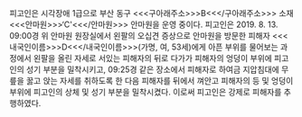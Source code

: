 피고인은 시각장애 1급으로 부산 동구 <<<구아래주소>>>B<<</구아래주소>>> 소재 <<<안마원>>>‘C'<<</안마원>>> 안마원을 운영 중이다.
피고인은 2019. 8. 13. 09:00경 위 안마원 원장실에서 왼팔의 오십견 증상으로 안마원을 방문한 피해자 <<<내국인이름>>>D<<</내국인이름>>>(가명, 여, 53세)에게 아픈 부위를 물어보는 과정에서 왼팔을 올린 자세로 서있는 피해자의 뒤로 다가가 피해자의 엉덩이 부위에 피고인의 성기 부분을 밀착시키고, 09:25경 같은 장소에서 피해자로 하여금 지압침대에 무릎을 꿇고 앉는 자세를 취하도록 한 다음 피해자를 뒤에서 껴안고 피해자의 등 및 엉덩이 부위에 피고인의 상체 및 성기 부분을 밀착시켰다.
이로써 피고인은 강제로 피해자를 추행하였다.